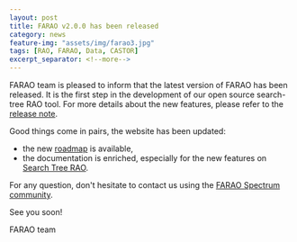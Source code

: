 ```yaml
---
layout: post
title: FARAO v2.0.0 has been released
category: news
feature-img: "assets/img/farao3.jpg"
tags: [RAO, FARAO, Data, CASTOR]
excerpt_separator: <!--more-->
---
```


FARAO team is pleased to inform that the latest version of FARAO has been released. It is the first step in the development of our open source search-tree RAO tool. <!--more--> For more details about the new features, please refer to the [release note](https://github.com/powsybl/powsybl-open-rao/releases/tag/v2.0.0).

Good things come in pairs, the website has been updated:
- the new [roadmap](/roadmap) is available,
- the documentation is enriched, especially for the new features on [Search Tree RAO](/docs/engine/ra-optimisation/search-tree-rao).

For any question, don't hesitate to contact us using the [FARAO Spectrum community](https://spectrum.chat/farao-community).

See you soon!

FARAO team
